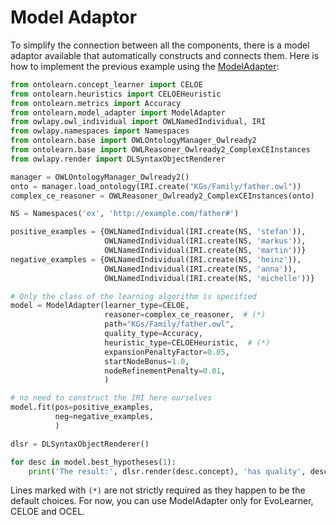 # Model Adaptor

To simplify the connection between all the
components, there is a
model adaptor available that automatically constructs and connects them.
Here is how to implement the previous example using the [ModelAdapter](ontolearn.mode_adapter.ModelAdapter):

```python
from ontolearn.concept_learner import CELOE
from ontolearn.heuristics import CELOEHeuristic
from ontolearn.metrics import Accuracy
from ontolearn.model_adapter import ModelAdapter
from owlapy.owl_individual import OWLNamedIndividual, IRI
from owlapy.namespaces import Namespaces
from ontolearn.base import OWLOntologyManager_Owlready2
from ontolearn.base import OWLReasoner_Owlready2_ComplexCEInstances
from owlapy.render import DLSyntaxObjectRenderer

manager = OWLOntologyManager_Owlready2()
onto = manager.load_ontology(IRI.create("KGs/Family/father.owl"))
complex_ce_reasoner = OWLReasoner_Owlready2_ComplexCEInstances(onto)

NS = Namespaces('ex', 'http://example.com/father#')

positive_examples = {OWLNamedIndividual(IRI.create(NS, 'stefan')),
                     OWLNamedIndividual(IRI.create(NS, 'markus')),
                     OWLNamedIndividual(IRI.create(NS, 'martin'))}
negative_examples = {OWLNamedIndividual(IRI.create(NS, 'heinz')),
                     OWLNamedIndividual(IRI.create(NS, 'anna')),
                     OWLNamedIndividual(IRI.create(NS, 'michelle'))}

# Only the class of the learning algorithm is specified
model = ModelAdapter(learner_type=CELOE,
                     reasoner=complex_ce_reasoner,  # (*)
                     path="KGs/Family/father.owl",
                     quality_type=Accuracy,
                     heuristic_type=CELOEHeuristic,  # (*)
                     expansionPenaltyFactor=0.05,
                     startNodeBonus=1.0,
                     nodeRefinementPenalty=0.01,
                     )

# no need to construct the IRI here ourselves
model.fit(pos=positive_examples,
          neg=negative_examples,
          )

dlsr = DLSyntaxObjectRenderer()

for desc in model.best_hypotheses(1):
    print('The result:', dlsr.render(desc.concept), 'has quality', desc.quality)
```

Lines marked with `(*)` are not strictly required as they happen to be
the default choices. For now, you can use ModelAdapter only for EvoLearner, CELOE and OCEL.

